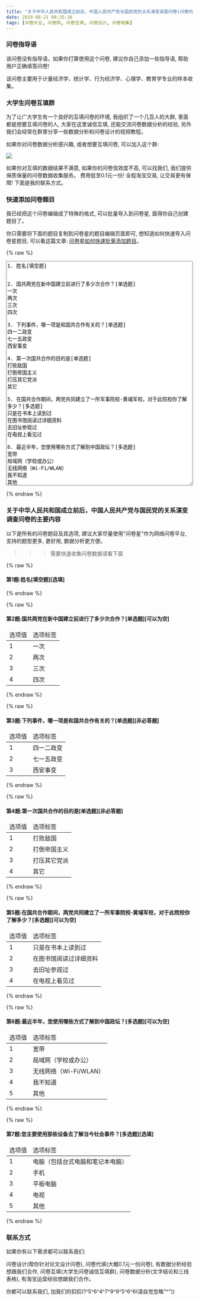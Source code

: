 ```yaml
---
title: "关于中华人民共和国成立前后，中国人民共产党与国民党的关系演变调查问卷(问卷内容)"
date: 2019-08-21 08:35:16
tags: [问卷大全, 问卷网, 问卷互填, 问卷设计, 问卷收集]
---
```


### 问卷指导语

该问卷没有指导语，如果你打算使用这个问卷, 建议你自己添加一些指导语, 帮助用户正确填答问卷!

该问卷主要用于计量经济学、统计学、行为经济学、心理学、教育学专业的样本收集。

<!-- more -->


### 大学生问卷互填群

为了让广大学生有一个良好的互填问卷的环境, 我组织了一个几百人的大群, 里面都是想要互填问卷的人, 大家在这里诚信互填, 
还能交流问卷数据分析的经验, 另外我们会经常在群里分享一些数据分析和问卷设计的视频教程。

如果你对问卷数据分析感兴趣, 或者想要互填问卷, 可以加入这个群:

<img src="/images/问卷互填群二维码.png">

如果你对互填的数据结果不满意, 如果你的问卷信效度不高, 可以找我们, 我们提供保质保量的问卷数据收集服务。 
费用低至0.1元一份! 全程淘宝交易, 让交易更有保障! 下面是我的联系方式。



### 快速添加问卷题目

我已经把这个问卷编辑成了特殊的格式, 可以批量导入到问卷星, 面得你自己创建题目了。

你只需要将下面的题目复制到问卷星的题目编辑页面即可, 想知道如何快速导入问卷星题目, 可以看这篇文章: [问卷星如何快速批量添加题目](https://mlln.cn/2019/06/01/%E9%97%AE%E5%8D%B7%E6%98%9F%E5%A6%82%E4%BD%95%E5%BF%AB%E9%80%9F%E6%B7%BB%E5%8A%A0%E6%89%B9%E9%87%8F%E9%A2%98%E7%9B%AE/index.html)。

{% raw %}
<textarea rows="40" style="width: 100%;">1. 姓名[填空题]


2. 国共两党在新中国建立前进行了多少次合作？[单选题]
一次
两次
三次
四次

3. 下列事件，哪一项是和国共合作有关的？[单选题]
四一二政变
七一五政变
西安事变

4. 第一次国共合作的目的是[单选题]
打败敌国
打倒帝国主义
打压其它党派
其它

5. 在国共合作期间，两党共同建立了一所军事院校-黄埔军校，对于此院校你了解多少？[多选题]
只是在书本上读到过
在图书馆阅读过详细资料
去旧址参观过
在电视上看见过

6. 最近半年，您使用哪些方式了解到中国政坛？[多选题]
宽带
局域网（学校或办公）
无线网络（Wi-Fi/WLAN）
我不知道
其他

7. 您主要使用那些设备去了解当今社会事件？[多选题]
电脑（包括台式电脑和笔记本电脑）
手机
平板电脑
电视
其他</textarea>
{% endraw %}

### 关于中华人民共和国成立前后，中国人民共产党与国民党的关系演变调查问卷的主要内容

以下是所有的问卷题目及其选项, 建议大家尽量使用"问卷星"作为网络问卷平台, 支持的题型更多, 更好用, 数据分析更方便。

>>> 需要快速收集问卷数据请看下面


{% raw %}
<div class="qitem">
<h4>第1题:姓名[填空题][选填]</h4>

</div>
{% endraw %}


{% raw %}
<div class="qitem">
<h4>第2题:国共两党在新中国建立前进行了多少次合作？[单选题][可以为空]</h4>

<table class="table">
<thead>
<tr><td>选项值</td><td>选项标签</td></tr>
</thead>
<tbody>
<tr><td>1</td><td>一次</td></tr>
<tr><td>2</td><td>两次</td></tr>
<tr><td>3</td><td>三次</td></tr>
<tr><td>4</td><td>四次</td></tr>
</tbody>
</table>

</div>
{% endraw %}


{% raw %}
<div class="qitem">
<h4>第3题:下列事件，哪一项是和国共合作有关的？[单选题][非必答题]</h4>

<table class="table">
<thead>
<tr><td>选项值</td><td>选项标签</td></tr>
</thead>
<tbody>
<tr><td>1</td><td>四一二政变</td></tr>
<tr><td>2</td><td>七一五政变</td></tr>
<tr><td>3</td><td>西安事变</td></tr>
</tbody>
</table>

</div>
{% endraw %}


{% raw %}
<div class="qitem">
<h4>第4题:第一次国共合作的目的是[单选题][非必答题]</h4>

<table class="table">
<thead>
<tr><td>选项值</td><td>选项标签</td></tr>
</thead>
<tbody>
<tr><td>1</td><td>打败敌国</td></tr>
<tr><td>2</td><td>打倒帝国主义</td></tr>
<tr><td>3</td><td>打压其它党派</td></tr>
<tr><td>4</td><td>其它</td></tr>
</tbody>
</table>

</div>
{% endraw %}


{% raw %}
<div class="qitem">
<h4>第5题:在国共合作期间，两党共同建立了一所军事院校-黄埔军校，对于此院校你了解多少？[多选题][可以为空]</h4>

<table class="table">
<thead>
<tr><td>选项值</td><td>选项标签</td></tr>
</thead>
<tbody>
<tr><td>1</td><td>只是在书本上读到过</td></tr>
<tr><td>2</td><td>在图书馆阅读过详细资料</td></tr>
<tr><td>3</td><td>去旧址参观过</td></tr>
<tr><td>4</td><td>在电视上看见过</td></tr>
</tbody>
</table>

</div>
{% endraw %}


{% raw %}
<div class="qitem">
<h4>第6题:最近半年，您使用哪些方式了解到中国政坛？[多选题][可以为空]</h4>

<table class="table">
<thead>
<tr><td>选项值</td><td>选项标签</td></tr>
</thead>
<tbody>
<tr><td>1</td><td>宽带</td></tr>
<tr><td>2</td><td>局域网（学校或办公）</td></tr>
<tr><td>3</td><td>无线网络（Wi-Fi/WLAN）</td></tr>
<tr><td>4</td><td>我不知道</td></tr>
<tr><td>5</td><td>其他</td></tr>
</tbody>
</table>

</div>
{% endraw %}


{% raw %}
<div class="qitem">
<h4>第7题:您主要使用那些设备去了解当今社会事件？[多选题][选填]</h4>

<table class="table">
<thead>
<tr><td>选项值</td><td>选项标签</td></tr>
</thead>
<tbody>
<tr><td>1</td><td>电脑（包括台式电脑和笔记本电脑）</td></tr>
<tr><td>2</td><td>手机</td></tr>
<tr><td>3</td><td>平板电脑</td></tr>
<tr><td>4</td><td>电视</td></tr>
<tr><td>5</td><td>其他</td></tr>
</tbody>
</table>

</div>
{% endraw %}



<!-- ---
title: 心理教育医学的问卷免费下载
date: 2019-05-23 08:59:15
tags: [问卷星, 问卷网, 问卷下载, 问卷互填, 问卷设计, 问卷模板, 毕业问卷, 问卷数据分析, 问卷代填, ]
--- -->

### 联系方式
 
如果你有以下需求都可以联系我们:

问卷设计(帮你针对论文设计问卷), 问卷代填(大概0.1元一份问卷), 有数据分析经验想跟我们合作, 问卷互填(大学生问卷诚信互填群), 问卷数据分析(文字结论和三线表格), 有淘宝运营经验想跟我们合作。

你都可以联系我们, 加我们的扣扣(1^5^6^4^7^9^9^5^6^6(请自觉忽略"^"))
